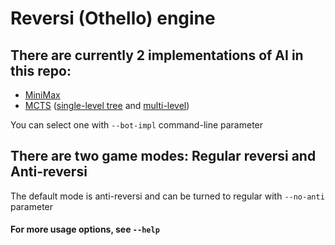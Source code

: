 # Reversi (Othello) engine

## There are currently 2 implementations of AI in this repo:
- [MiniMax](https://en.wikipedia.org/wiki/Minimax)
- [MCTS](https://en.wikipedia.org/wiki/Monte_Carlo_tree_search) ([single-level tree](src/mcts.rs) and [multi-level](src/mcts2.rs))


You can select one with `--bot-impl` command-line parameter

## There are two game modes: Regular reversi and Anti-reversi
The default mode is anti-reversi and can be turned to regular with
`--no-anti` parameter


#### For more usage options, see `--help`
